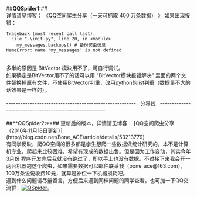 ##**QQSpider1:**##
<br/>
详情请见博客： [《QQ空间爬虫分享（一天可抓取 400 万条数据） 》](http://blog.csdn.net/bone_ace/article/details/50771839)
如果出现报错：
```
Traceback (most recent call last):
  File ".\init.py", line 20, in <module>
    my_messages.backups() # 备份爬虫信息
NameError: name 'my_messages' is not defined
```

<br/>
多半的原因是 BitVector 模块用不了，可自行调试。
<br/>
如果确定是BitVector用不了的话可以用 "BitVector模块报错解决" 里面的两个文件替换掉原有文件，不使用BitVector判重，改用python的list判重（数据量不大的话效果是一样的）。

<br/>
<br/>
-------------------------------------------------------&nbsp;&nbsp;&nbsp;分界线&nbsp;&nbsp;&nbsp;-------------------------------------------------------
<br/>
<br/>
##**QQSpider2:**##
更新后的版本，详情请见博客： [QQ空间爬虫分享（2016年11月18日更新）](http://blog.csdn.net/Bone_ACE/article/details/53213779)
<br/>
有同学反映，爬QQ空间的很多都是学生想爬一些数据做统计研究的，本不是计算机专业，爬起来比较困难，希望有现成的数据出售。但是因为工作变动，其实今年3月份 程序开发完后我就没有跑过了，所以手上也没有数据。不过接下来我会开一两台机器跑这个爬虫，如果需要数据可以邮件联系我（bone_ace@163.com），100万条说说收费10元，就算是补偿一下机器损耗吧。
<br/>
遇到什么问题请尽量留言，方便后来遇到同样问题的同学查看。也可加一下QQ交流群：<a target="_blank" href="http://shang.qq.com/wpa/qunwpa?idkey=d3bd977692493ea2764aec73f6ead724e3b339c2e4f3999383331a0fab20e2a9"><img border="0" src="http://pub.idqqimg.com/wpa/images/group.png" alt="QSpider" title="QSpider"></a>。
<br/>
<br/>
